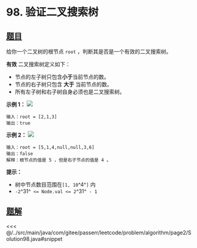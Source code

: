 # 98. 验证二叉搜索树

## [题目](https://leetcode.cn/problems/validate-binary-search-tree/)
给你一个二叉树的根节点 `root` ，判断其是否是一个有效的二叉搜索树。

**有效** 二叉搜索树定义如下：

* 节点的左子树只包含**小于**当前节点的数。
* 节点的右子树只包含 **大于** 当前节点的数。
* 所有左子树和右子树自身必须也是二叉搜索树。

**示例 1：**
![](https://assets.leetcode.com/uploads/2020/12/01/tree1.jpg)

```
输入：root = [2,1,3]
输出：true
```

**示例 2：**
![](https://assets.leetcode.com/uploads/2020/12/01/tree2.jpg)

```
输入：root = [5,1,4,null,null,3,6]
输出：false
解释：根节点的值是 5 ，但是右子节点的值是 4 。
```

**提示：**

* 树中节点数目范围在`[1, 10`^4^`]` 内
* `-2`^31^` <= Node.val <= 2`^31^` - 1`


## [题解](https://github.com/PasseRR/JavaLeetCode/blob/master/src/main/java/com/gitee/passerr/leetcode/problem/algorithm/page2/Solution98.java)

<<< @/../src/main/java/com/gitee/passerr/leetcode/problem/algorithm/page2/Solution98.java#snippet
